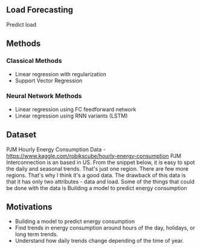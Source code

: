 ## Load Forecasting
Predict load

## Methods
### Classical Methods
- Linear regression with regularization
- Support Vector Regression

### Neural Network Methods
- Linear regression using FC feedforward network
- Linear regression using RNN variants (LSTM)

## Dataset
PJM Hourly Energy Consumption Data - https://www.kaggle.com/robikscube/hourly-energy-consumption
PJM Interconnection is an  based in US. From the snippet below, it is easy to spot the daily and seasonal trends. That's just one region. There are few more regions. That's why I think it's a good data. The drawback of this data is that it has only two attributes - data and load. Some of the things that could be done with the data is
Building a model to predict energy consumption

## Motivations
- Building a model to predict energy consumption
- Find trends in energy consumption around hours of the day, holidays, or long term trends.
- Understand how daily trends change depending of the time of year.
